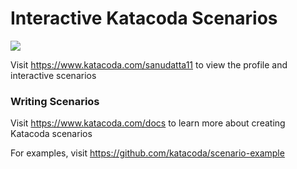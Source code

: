 # Interactive Katacoda Scenarios

[![](http://shields.katacoda.com/katacoda/sanudatta11/count.svg)](https://www.katacoda.com/sanudatta11 "Get your profile on Katacoda.com")

Visit https://www.katacoda.com/sanudatta11 to view the profile and interactive scenarios

### Writing Scenarios
Visit https://www.katacoda.com/docs to learn more about creating Katacoda scenarios

For examples, visit https://github.com/katacoda/scenario-example
